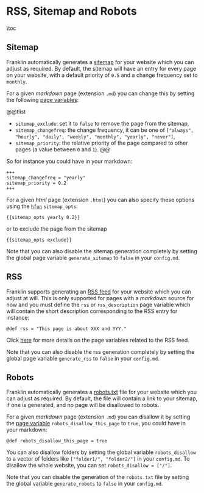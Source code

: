 <!--
reviewed: 18/10/20
-->

# RSS, Sitemap and Robots

\toc

## Sitemap

Franklin automatically generates a [sitemap](https://www.sitemaps.org/protocol.html) for your website which you can adjust as required.
By default, the sitemap will have an entry for every page on your website, with a default priority of `0.5` and a change frequency set to `monthly`.

For a given _markdown_ page (extension `.md`) you can change this by setting the following [page variables](/syntax/page-variables/):

@@tlist
- `sitemap_exclude`: set it to `false` to remove the page from the sitemap,
- `sitemap_changefreq`: the change frequency, it can be one of `["always", "hourly", "daily", "weekly", "monthly", "yearly", "never"]`,
- `sitemap_priority`: the relative priority of the page compared to other pages (a value between `0` and `1`).
@@

So for instance you could have in your markdown:

```plaintext
+++
sitemap_changefreq = "yearly"
sitemap_priority = 0.2
+++
```

For a given _html_ page (extension `.html`) you can also specify these options using the [`hfun`](/utils/#html_functions_hfun_) `sitemap_opts`:

```plaintext
{{sitemap_opts yearly 0.2}}
```

or to exclude the page from the sitemap

```plaintext
{{sitemap_opts exclude}}
```

Note that you can also disable the sitemap generation completely by setting the global page variable `generate_sitemap` to `false` in your `config.md`.

## RSS

Franklin supports generating an [RSS feed](https://validator.w3.org/feed/docs/rss2.html) for your website which you can adjust at will.
This is only supported for pages with a _markdown_ source for now and you must define the `rss` or `rss_description` page variable which will contain the short description corresponding to the RSS entry for instance:

```plaintext
@def rss = "This page is about XXX and YYY."
```

Click [here](/syntax/page-variables/#rss) for more details on the page variables related to the RSS feed.

Note that you can also disable the rss generation completely by setting the global page variable `generate_rss` to `false` in your `config.md`.

## Robots

Franklin automatically generates a [robots.txt](https://www.robotstxt.org/) file for your website which you can adjust as required.
By default, the file will contain a link to your sitemap, if one is generated, and no page will be disallowed to robots.

For a given _markdown_ page (extension `.md`) you can disallow it by setting the [page variable](/syntax/page-variables/) `robots_disallow_this_page` to `true`, you could have in your markdown:

```plaintext
@def robots_disallow_this_page = true
```

You can also disallow folders by setting the global variable `robots_disallow` to a vector of folders like `["folder1/", "folder2/"]` in your `config.md`. To disallow the whole website, you can set `robots_disallow = ["/"]`.

Note that you can disable the generation of the `robots.txt` file by setting the global variable `generate_robots` to `false` in your `config.md`.
